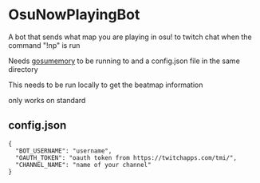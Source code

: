 # OsuNowPlayingBot

A bot that sends what map you are playing in osu! to twitch chat when the command "!np" is run

Needs [gosumemory](https://github.com/l3lackShark/gosumemory) to be running to and a config.json file in the same directory

This needs to be run locally to get the beatmap information

only works on standard 

## config.json

```
{
  "BOT_USERNAME": "username",
  "OAUTH_TOKEN": "oauth token from https://twitchapps.com/tmi/",
  "CHANNEL_NAME": "name of your channel"
}
```
